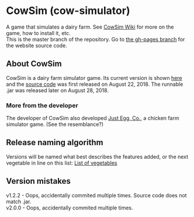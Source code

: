 # CowSim (cow-simulator)
A game that simulates a dairy farm. See [CowSim Wiki](https://github.com/WriterArtistCoder/cow-simulator/wiki) for more on the game, how to install it, etc.  
This is the master branch of the repository. Go to [the gh-pages branch](https://github.com/WriterArtistCoder/cow-simulator/tree/gh-pages) for the website source code. 
## About CowSim
CowSim is a dairy farm simulator game. Its current version is shown [here](https://github.com/WriterArtistCoder/cow-simulator/releases/latest) and the [source code](https://github.com/WriterArtistCoder/cow-simulator) was first released on August 22, 2018. The runnable .jar was released later on August 28, 2018.
### More from the developer
The developer of CowSim also developed [Just Egg, Co.](https://scratch.mit.edu/projects/238394341), a chicken farm simulator game. (See the resemblance?)  
## Release naming algorithm
Versions will be named what best describes the features added, or the next vegetable in line on this list: [List of vegetables](https://simple.wikipedia.org/wiki/List_of_vegetables)
## Version mistakes
v1.2.2 - Oops, accidentally commited multiple times. Source code does not match .jar.  
v2.0.0 - Oops, accidentally commited multiple times.  
